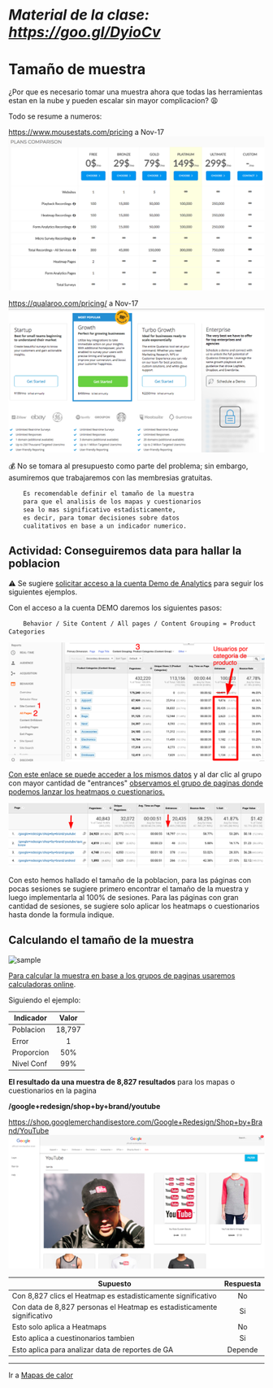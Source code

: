 # *Material de la clase: https://goo.gl/DyioCv*

# Tamaño de muestra


¿Por que es necesario tomar una muestra ahora que todas las herramientas estan en la nube y pueden escalar sin mayor complicacion? :weary:

Todo se resume a numeros:

   https://www.mousestats.com/pricing a Nov-17
   ![mt_price]

   https://qualaroo.com/pricing/ a Nov-17
   ![qr_price]

:moneybag: No se tomara al presupuesto como parte del problema; sin embargo, asumiremos que trabajaremos con las membresias gratuitas.

		Es recomendable definir el tamaño de la muestra
		para que el analisis de los mapas y cuestionarios
		sea lo mas significativo estadisticamente, 
		es decir, para tomar decisiones sobre datos
		cualitativos en base a un indicador numerico.


## Actividad: Conseguiremos data para hallar la poblacion

:warning: Se sugiere [solicitar acceso a la cuenta Demo
de Analytics](https://support.google.com/analytics/answer/6367342#access) para seguir los siguientes ejemplos.
		
Con el acceso a la cuenta DEMO daremos los siguientes pasos:

		Behavior / Site Content / All pages / Content Grouping = Product Categories

   ![ga_prod_cat]

[Con este enlace se puede acceder a los mismos datos](https://analytics.google.com/analytics/web/?utm_source=demoaccount&utm_medium=demoaccount&utm_campaign=demoaccount#report/content-pages/a54516992w87479473p92320289/%3Fexplorer-segmentExplorer.segmentId%3Danalytics.pageGroup2%26explorer-table.plotKeys%3D%5B%5D/) y al dar clic al grupo con mayor cantidad de "entrances" [observamos el grupo de paginas donde podemos lanzar los heatmaps o cuestionarios.](https://analytics.google.com/analytics/web/?utm_source=demoaccount&utm_medium=demoaccount&utm_campaign=demoaccount#report/content-pages/a54516992w87479473p92320289/%3Fexplorer-table.plotKeys%3D%5B%5D%26_r.drilldown%3Danalytics.pageGroup2%3ABrands/)

   ![ga_brand_yt]

Con esto hemos hallado el tamaño de la poblacion, para las páginas con pocas sesiones se sugiere primero encontrar el tamaño de la muestra y luego implementarla al 100% de sesiones. Para las páginas con gran cantidad de sesiones, se sugiere solo aplicar los heatmaps o cuestionarios hasta donde la formula indique.
   
   
## Calculando el tamaño de la muestra

   ![sample]


[Para calcular la muestra en base a los grupos de paginas usaremos calculadoras online](http://www.calculator.net/sample-size-calculator.html?type=1&cl=95&ci=1&pp=50&ps=18797&x=66&y=20).

Siguiendo el ejemplo:

| Indicador | Valor |
| --------- |:-----:|
| Poblacion | 18,797 |
| Error     | 1     |
| Proporcion | 50%  |
| Nivel Conf | 99%  |


**El resultado da una muestra de 8,827 resultados** para los mapas o cuestionarios en la pagina 	

**/google+redesign/shop+by+brand/youtube**

https://shop.googlemerchandisestore.com/Google+Redesign/Shop+by+Brand/YouTube
![sample_yt]


| Supuesto | Respuesta |
| -------- |:---------:|
| Con 8,827 clics el Heatmap es estadisticamente significativo | No |
| Con data de 8,827 personas el Heatmap es estadisticamente significativo | Si |
| Esto solo aplica a Heatmaps | No |
| Esto aplica a cuestinonarios tambien | Si |
| Esto aplica para analizar data de reportes de GA | Depende |




---

Ir a [Mapas de calor](https://github.com/acamposc/managementsociety/blob/master/herramientas/4_heatmaps.md)

[mt_price]: https://github.com/acamposc/managementsociety/blob/master/herramientas/img/3_mousestats_pricing.png 
[qr_price]: https://github.com/acamposc/managementsociety/blob/master/herramientas/img/3_qualaroo_pricing.png
[ga_prod_cat]: https://github.com/acamposc/managementsociety/blob/master/herramientas/img/3_product_category.png
[ga_brand_yt]: https://github.com/acamposc/managementsociety/blob/master/herramientas/img/3_brand.png
[sample]: https://faculty.elgin.edu/dkernler/statistics/ch01/images/strata-sample.gif
[sample_yt]: https://github.com/acamposc/managementsociety/blob/master/herramientas/img/3_sample_yt.png
